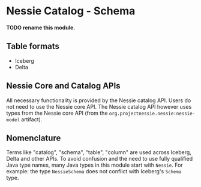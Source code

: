 # Nessie Catalog - Schema

**TODO rename this module.** 

## Table formats

* Iceberg
* Delta

## Nessie Core and Catalog APIs

All necessary functionality is provided by the Nessie catalog API. Users do not need to use the Nessie core API.
The Nessie catalog API however uses types from the Nessie core API (from the `org.projectnessie.nessie:nessie-model`
artifact).

## Nomenclature

Terms like "catalog", "schema", "table", "column" are used across Iceberg, Delta and other APIs. To avoid confusion
and the need to use fully qualified Java type names, many Java types in this module start with `Nessie`. For example:
the type `NessieSchema` does not conflict with Iceberg's `Schema` type.
